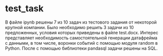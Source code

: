 # test_task
В файле ipynb решены 7 из 10 задач из тестового задания от некоторой крупной компании. Было необходимо решить 3 задачи из 10 предложенных, условия которых приведены в файле test.docx. Интерес представляет необходимость самостоятельной генерации датафрейма с данными, в том числе, воронки событий с помощью модуля random в Python.
После с помощью библиотеки pandasql задачи решены на SQL.
